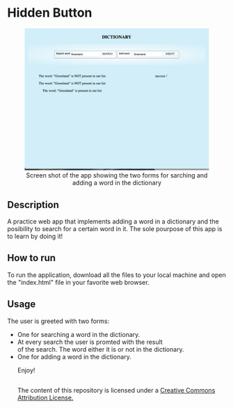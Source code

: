 # Hidden Button

<figure style="text-align: center;">
    <picture>
        <img src="assets/preview.png" alt="Screen shot of the app" 
style="max-width: 100%; height: auto;">
    </picture>
    <figcaption>Screen shot of the app showing the two forms 
for sarching and adding a word in the dictionary</figcaption>
</figure>

## Description

A practice web app that implements adding a word in a dictionary and the 
posibility to search for a certain word in it.
The sole pourpose of this app is to learn by doing it!

## How to run

To run the application, download all the files to your local machine and 
open the "index.html" file in your favorite web browser.

## Usage

The user is greeted with two forms:
<ul>
	<li> One for searching a word in the dictionary.</li>
		<li> At every search the user is promted with the 
result</li> 
of the search. The word either it is or not in the dictionary.</li>
	<li> One for adding a word in the dictionary.</li>

Enjoy!

##

The content of this repository is licensed under a [Creative Commons 
Attribution License.](https://creativecommons.org/licenses/by/4.0/deed.en)


